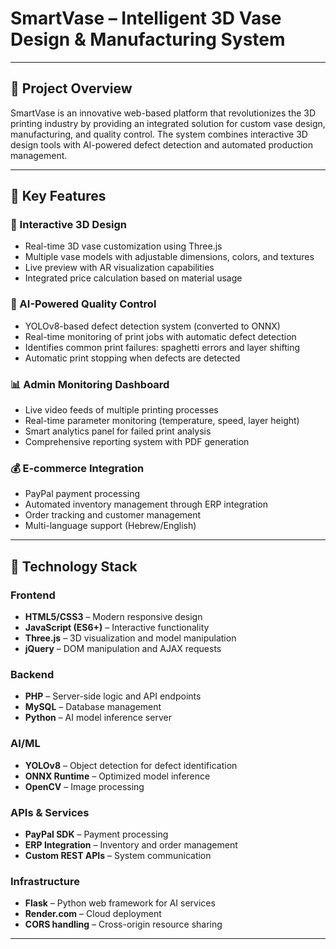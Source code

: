 # SmartVase – Intelligent 3D Vase Design & Manufacturing System

---

## 📌 Project Overview

SmartVase is an innovative web-based platform that revolutionizes the 3D printing industry by providing an integrated solution for custom vase design, manufacturing, and quality control. The system combines interactive 3D design tools with AI-powered defect detection and automated production management.

---

## 🔑 Key Features

### 🎨 Interactive 3D Design

- Real-time 3D vase customization using Three.js  
- Multiple vase models with adjustable dimensions, colors, and textures  
- Live preview with AR visualization capabilities  
- Integrated price calculation based on material usage  

### 🤖 AI-Powered Quality Control

- YOLOv8-based defect detection system (converted to ONNX)  
- Real-time monitoring of print jobs with automatic defect detection  
- Identifies common print failures: spaghetti errors and layer shifting  
- Automatic print stopping when defects are detected  

### 📊 Admin Monitoring Dashboard

- Live video feeds of multiple printing processes  
- Real-time parameter monitoring (temperature, speed, layer height)  
- Smart analytics panel for failed print analysis  
- Comprehensive reporting system with PDF generation  

### 💰 E-commerce Integration

- PayPal payment processing  
- Automated inventory management through ERP integration  
- Order tracking and customer management  
- Multi-language support (Hebrew/English)  

---

## 🧱 Technology Stack

### Frontend

- **HTML5/CSS3** – Modern responsive design  
- **JavaScript (ES6+)** – Interactive functionality  
- **Three.js** – 3D visualization and model manipulation  
- **jQuery** – DOM manipulation and AJAX requests  

### Backend

- **PHP** – Server-side logic and API endpoints  
- **MySQL** – Database management  
- **Python** – AI model inference server  

### AI/ML

- **YOLOv8** – Object detection for defect identification  
- **ONNX Runtime** – Optimized model inference  
- **OpenCV** – Image processing  

### APIs & Services

- **PayPal SDK** – Payment processing  
- **ERP Integration** – Inventory and order management  
- **Custom REST APIs** – System communication  

### Infrastructure

- **Flask** – Python web framework for AI services  
- **Render.com** – Cloud deployment  
- **CORS handling** – Cross-origin resource sharing  

---

